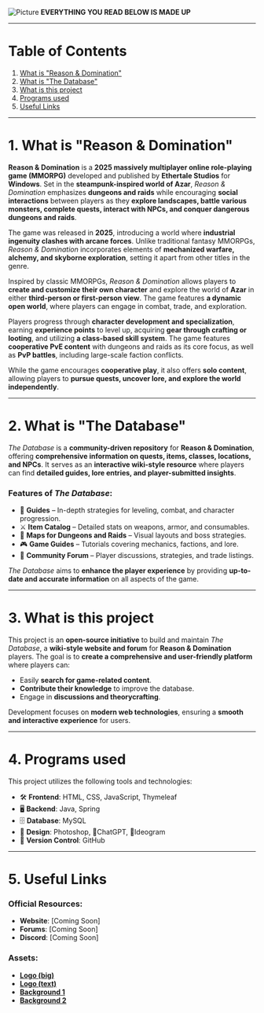 ![Picture](https://i.ibb.co/Yd401Fd/logo-textonly.png)
**EVERYTHING YOU READ BELOW IS MADE UP**

---

# Table of Contents
1. [What is "Reason & Domination"](#1-what-is-reason--domination)
2. [What is "The Database"](#2-what-is-the-database)
3. [What is this project](#3-what-is-this-project)
4. [Programs used](#4-programs-used)
5. [Useful Links](#5-useful-links)

---

# 1. What is "Reason & Domination"

**Reason & Domination** is a **2025 massively multiplayer online role-playing game (MMORPG)** developed and published by **Ethertale Studios** for **Windows**. Set in the **steampunk-inspired world of Azar**, *Reason & Domination* emphasizes **dungeons and raids** while encouraging **social interactions** between players as they **explore landscapes, battle various monsters, complete quests, interact with NPCs, and conquer dangerous dungeons and raids**.

The game was released in **2025**, introducing a world where **industrial ingenuity clashes with arcane forces**. Unlike traditional fantasy MMORPGs, *Reason & Domination* incorporates elements of **mechanized warfare, alchemy, and skyborne exploration**, setting it apart from other titles in the genre.

Inspired by classic MMORPGs, *Reason & Domination* allows players to **create and customize their own character** and explore the world of **Azar** in either **third-person or first-person view**. The game features **a dynamic open world**, where players can engage in combat, trade, and exploration.

Players progress through **character development and specialization**, earning **experience points** to level up, acquiring **gear through crafting or looting**, and utilizing **a class-based skill system**. The game features **cooperative PvE content** with dungeons and raids as its core focus, as well as **PvP battles**, including large-scale faction conflicts.

While the game encourages **cooperative play**, it also offers **solo content**, allowing players to **pursue quests, uncover lore, and explore the world independently**.

---

# 2. What is "The Database"

*The Database* is a **community-driven repository** for **Reason & Domination**, offering **comprehensive information on quests, items, classes, locations, and NPCs**. It serves as an **interactive wiki-style resource** where players can find **detailed guides, lore entries, and player-submitted insights**.

### Features of *The Database*:
- 📖 **Guides** – In-depth strategies for leveling, combat, and character progression.
- ⚔️ **Item Catalog** – Detailed stats on weapons, armor, and consumables.
- 🏰 **Maps for Dungeons and Raids** – Visual layouts and boss strategies.
- 🎮 **Game Guides** – Tutorials covering mechanics, factions, and lore.
- 💬 **Community Forum** – Player discussions, strategies, and trade listings.

*The Database* aims to **enhance the player experience** by providing **up-to-date and accurate information** on all aspects of the game.

---

# 3. What is this project

This project is an **open-source initiative** to build and maintain *The Database*, a **wiki-style website and forum** for **Reason & Domination** players. The goal is to **create a comprehensive and user-friendly platform** where players can:
- Easily **search for game-related content**.
- **Contribute their knowledge** to improve the database.
- Engage in **discussions and theorycrafting**.

Development focuses on **modern web technologies**, ensuring a **smooth and interactive experience** for users.

---

# 4. Programs used

This project utilizes the following tools and technologies:

- 🛠️ **Frontend**: HTML, CSS, JavaScript, Thymeleaf
- 🖥️ **Backend**: Java, Spring
- 🗄️ **Database**: MySQL
- 🎨 **Design**: Photoshop, 🤖ChatGPT, 🤖Ideogram
- 📂 **Version Control**: GitHub

---

# 5. Useful Links

### Official Resources:
- **Website**: [Coming Soon]
- **Forums**: [Coming Soon]
- **Discord**: [Coming Soon]

### Assets:
- **[Logo (big)](https://ibb.co/zPsLBz3)**
- **[Logo (text)](https://ibb.co/GMfH84M)**
- **[Background 1](https://ibb.co/5BhXGz7)**
- **[Background 2](https://ibb.co/0yKQmy5B)**